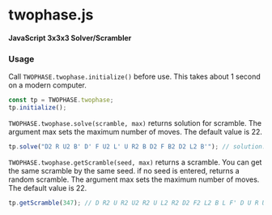 twophase.js
========

#### JavaScript 3x3x3 Solver/Scrambler ####

### Usage ###

Call `TWOPHASE.twophase.initialize()` before use. This takes about 1 second on a modern computer.
```javascript
const tp = TWOPHASE.twophase;
tp.initialize();
```
`TWOPHASE.twophase.solve(scramble, max)` returns solution for scramble. The argument max sets the maximum number of moves. The default value is 22.
```javascript
tp.solve("D2 R U2 B' D' F U2 L' U R2 B D2 F B2 D2 L2 B'"); // solution: F D' R' B' U' F' B2 U' L D' F2 U' R2 F2 D' R2 B2 D' R2 D L2 D2
```
`TWOPHASE.twophase.getScramble(seed, max)` returns a scramble. You can get the same scramble by the same seed. if no seed is entered, returns a random scramble. The argument max sets the maximum number of moves. The default value is 22.
```javascript
tp.getScramble(347); // D R2 U R2 U2 R2 U L2 R2 D2 F2 L2 B L F' D U R U2 R' U B'
```